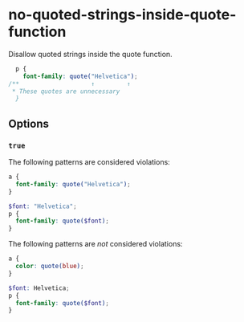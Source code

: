 # no-quoted-strings-inside-quote-function

Disallow quoted strings inside the quote function.

```scss
  p {
    font-family: quote("Helvetica");
/**                    ↑         ↑
 * These quotes are unnecessary
  }

```

## Options

### `true`

The following patterns are considered violations:

```scss
a {
  font-family: quote("Helvetica");
}
```

```scss
$font: "Helvetica";
p {
  font-family: quote($font);
}
```

The following patterns are *not* considered violations:

```scss
a {
  color: quote(blue);
}
```

```scss
$font: Helvetica;
p {
  font-family: quote($font);
}
```
